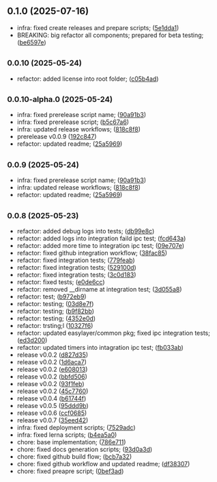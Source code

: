 ## 0.1.0 (2025-07-16)

* infra: fixed create releases and prepare scripts; ([5e1dda1](https://github.com/EasyLayer/bitcoin-crawler/commit/5e1dda1))
* BREAKING: big refactor all components; prepared for beta testing; ([be6597e](https://github.com/EasyLayer/bitcoin-crawler/commit/be6597e))



## <small>0.0.10 (2025-05-24)</small>

* refactor: added license into root folder; ([c05b4ad](https://github.com/EasyLayer/bitcoin-crawler/commit/c05b4ad))



## <small>0.0.10-alpha.0 (2025-05-24)</small>

* infra: fixed prerelease script name; ([90a91b3](https://github.com/EasyLayer/bitcoin-crawler/commit/90a91b3))
* infra: fixed prerelease script; ([b5c67a6](https://github.com/EasyLayer/bitcoin-crawler/commit/b5c67a6))
* infra: updated release workflows; ([818c8f8](https://github.com/EasyLayer/bitcoin-crawler/commit/818c8f8))
* prerelease v0.0.9 ([192c847](https://github.com/EasyLayer/bitcoin-crawler/commit/192c847))
* refactor: updated readme; ([25a5969](https://github.com/EasyLayer/bitcoin-crawler/commit/25a5969))



## <small>0.0.9 (2025-05-24)</small>

* infra: fixed prerelease script name; ([90a91b3](https://github.com/EasyLayer/bitcoin-crawler/commit/90a91b3))
* infra: updated release workflows; ([818c8f8](https://github.com/EasyLayer/bitcoin-crawler/commit/818c8f8))
* refactor: updated readme; ([25a5969](https://github.com/EasyLayer/bitcoin-crawler/commit/25a5969))



## <small>0.0.8 (2025-05-23)</small>

* refactor: added debug logs into tests; ([db99e8c](https://github.com/EasyLayer/bitcoin-crawler/commit/db99e8c))
* refactor: added logs into integration faild ipc test; ([fcd643a](https://github.com/EasyLayer/bitcoin-crawler/commit/fcd643a))
* refactor: added more time to integration ipc test; ([09e707e](https://github.com/EasyLayer/bitcoin-crawler/commit/09e707e))
* refactor: fixed github integration workflow; ([38fac85](https://github.com/EasyLayer/bitcoin-crawler/commit/38fac85))
* refactor: fixed integration tests; ([779feab](https://github.com/EasyLayer/bitcoin-crawler/commit/779feab))
* refactor: fixed integration tests; ([529100d](https://github.com/EasyLayer/bitcoin-crawler/commit/529100d))
* refactor: fixed integration tests; ([3c0d183](https://github.com/EasyLayer/bitcoin-crawler/commit/3c0d183))
* refactor: fixed tests; ([e0de6cc](https://github.com/EasyLayer/bitcoin-crawler/commit/e0de6cc))
* refactor: removed __dirname at integration test; ([3d055a8](https://github.com/EasyLayer/bitcoin-crawler/commit/3d055a8))
* refactor: test; ([b972eb9](https://github.com/EasyLayer/bitcoin-crawler/commit/b972eb9))
* refactor: testing; ([03d8e7f](https://github.com/EasyLayer/bitcoin-crawler/commit/03d8e7f))
* refactor: testing; ([b9f82bb](https://github.com/EasyLayer/bitcoin-crawler/commit/b9f82bb))
* refactor: testing; ([4352e0d](https://github.com/EasyLayer/bitcoin-crawler/commit/4352e0d))
* refactor: trsting;l ([10327f6](https://github.com/EasyLayer/bitcoin-crawler/commit/10327f6))
* refactor: updated easylayer/common pkg; fixed ipc integration tests; ([ed3d200](https://github.com/EasyLayer/bitcoin-crawler/commit/ed3d200))
* refactor: updated timers into intagration ipc test; ([fb033ab](https://github.com/EasyLayer/bitcoin-crawler/commit/fb033ab))
* release v0.0.2 ([d827d35](https://github.com/EasyLayer/bitcoin-crawler/commit/d827d35))
* release v0.0.2 ([1d6aca7](https://github.com/EasyLayer/bitcoin-crawler/commit/1d6aca7))
* release v0.0.2 ([e608013](https://github.com/EasyLayer/bitcoin-crawler/commit/e608013))
* release v0.0.2 ([bbfd506](https://github.com/EasyLayer/bitcoin-crawler/commit/bbfd506))
* release v0.0.2 ([93f1feb](https://github.com/EasyLayer/bitcoin-crawler/commit/93f1feb))
* release v0.0.2 ([45c7760](https://github.com/EasyLayer/bitcoin-crawler/commit/45c7760))
* release v0.0.4 ([b61744f](https://github.com/EasyLayer/bitcoin-crawler/commit/b61744f))
* release v0.0.5 ([95ddd9b](https://github.com/EasyLayer/bitcoin-crawler/commit/95ddd9b))
* release v0.0.6 ([ccf0685](https://github.com/EasyLayer/bitcoin-crawler/commit/ccf0685))
* release v0.0.7 ([35eed42](https://github.com/EasyLayer/bitcoin-crawler/commit/35eed42))
* infra: fixed deployment scripts; ([7529adc](https://github.com/EasyLayer/bitcoin-crawler/commit/7529adc))
* infra: fixed lerna scripts; ([b4ea5a0](https://github.com/EasyLayer/bitcoin-crawler/commit/b4ea5a0))
* chore: base implementation; ([786e711](https://github.com/EasyLayer/bitcoin-crawler/commit/786e711))
* chore: fixed docs generation scripts; ([93d0a3d](https://github.com/EasyLayer/bitcoin-crawler/commit/93d0a3d))
* chore: fixed github build flow; ([bcb7a32](https://github.com/EasyLayer/bitcoin-crawler/commit/bcb7a32))
* chore: fixed github workflow and updated readme; ([df38307](https://github.com/EasyLayer/bitcoin-crawler/commit/df38307))
* chore: fixed preapre script; ([0bef3ad](https://github.com/EasyLayer/bitcoin-crawler/commit/0bef3ad))



